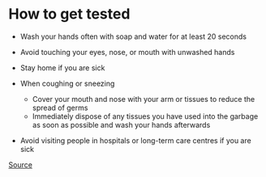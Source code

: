 # How to get tested

* Wash your hands often with soap and water for at least 20 seconds
* Avoid touching your eyes, nose, or mouth with unwashed hands
* Stay home if you are sick
* When coughing or sneezing
  * Cover your mouth and nose with your arm or tissues to reduce the spread of germs
  * Immediately dispose of any tissues you have used into the garbage as soon as possible and wash your hands afterwards

* Avoid visiting people in hospitals or long-term care centres if you are sick

[Source](https://www.canada.ca/en/public-health/services/diseases/2019-novel-coronavirus-infection/prevention-risks.html)
